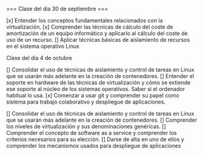 === Clase del dia 30 de septiembre ===

[x] Entender los conceptos fundamentales relacionados con la virtualización.
[x] Comprender las técnicas de cálculo del coste de amortización de un equipo informático y aplicarlo al cálculo del coste de uso de un recurso.
[] Aplicar técnicas básicas de aislamiento de recursos en el sistema operativo Linux


Clase del dia 4 de octubre


[] Consolidar el uso de técnicas de aislamiento y control de tareas en Linux que se usarán más adelante en la creación de contenedores.
[] Entender el soporte en hardware de las técnicas de virtualización y cómo se extiende ese soporte al núcleo de los sistemas operativos. Saber si el ordenador habitual lo usa.
[x] Comenzar a usar git y comprender su papel como sistema para trabajo colaborativo y despliegue de aplicaciones.


[] Consolidar el uso de técnicas de aislamiento y control de tareas en Linux que se usarán más adelante en la creación de contenedores.
[] Comprender los niveles de virtualización y sus denominaciones genéricas.
[] Comprender el concepto de software as a service y comprender los criterios necesarios para su elección.
[] Darse de alta en uno de ellos y comprender los mecanismos usados para despliegue de aplicaciones

